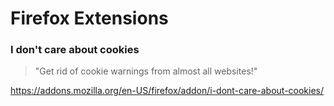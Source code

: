 # Firefox Extensions

### I don't care about cookies
> "Get rid of cookie warnings from almost all websites!"

https://addons.mozilla.org/en-US/firefox/addon/i-dont-care-about-cookies/
